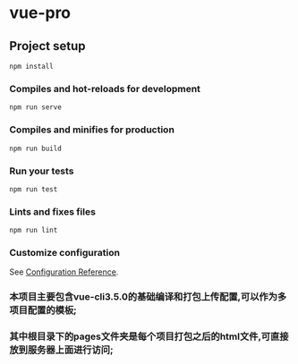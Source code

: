 # vue-pro

## Project setup
```
npm install
```

### Compiles and hot-reloads for development
```
npm run serve
```

### Compiles and minifies for production
```
npm run build
```

### Run your tests
```
npm run test
```

### Lints and fixes files
```
npm run lint
```

### Customize configuration
See [Configuration Reference](https://cli.vuejs.org/config/).

### 本项目主要包含vue-cli3.5.0的基础编译和打包上传配置,可以作为多项目配置的模板;
### 其中根目录下的pages文件夹是每个项目打包之后的html文件,可直接放到服务器上面进行访问;
